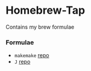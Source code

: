 # Homebrew-Tap

Contains my brew formulae

### Formulae

* `makemake` [repo](https://github.com/Julow/makemake)
* `J` [repo](https://github.com/Julow/J)
